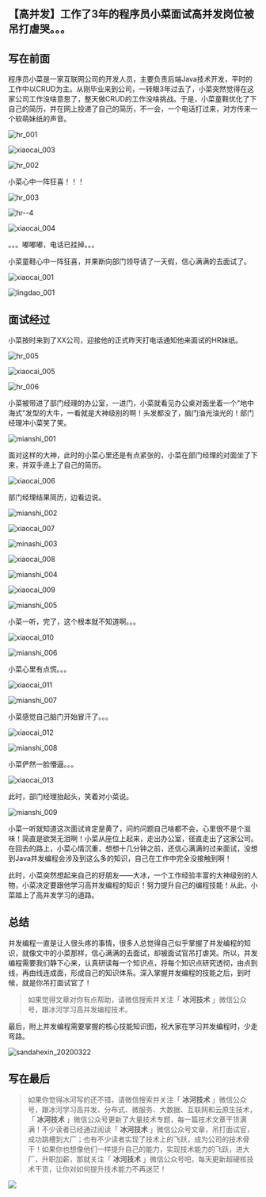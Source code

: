 ## 【高并发】工作了3年的程序员小菜面试高并发岗位被吊打虐哭。。。

## 写在前面

程序员小菜是一家互联网公司的开发人员，主要负责后端Java技术开发，平时的工作中以CRUD为主。从刚毕业来到公司，一转眼3年过去了，小菜突然觉得在这家公司工作没啥意思了，整天做CRUD的工作没啥挑战。于是，小菜童鞋优化了下自己的简历，并在网上投递了自己的简历，不一会，一个电话打过来，对方传来一个软萌妹纸的声音。

![hr_001](images/second/hr_001.jpg)

![xiaocai_003](images/second/xiaocai_003.jpg)

![hr_002](images/second/hr_002.jpg)

小菜心中一阵狂喜！！！

![hr_003](images/second/hr_003.jpg)

![hr--4](images/second/hr--4.jpg)

![xiaocai_004](images/second/xiaocai_004.jpg)

。。。嘟嘟嘟，电话已挂掉。。。

小菜童鞋心中一阵狂喜，并果断向部门领导请了一天假，信心满满的去面试了。

![xiaocai_001](images/second/xiaocai_001.jpg)

![lingdao_001](images/second/lingdao_001.jpg)

## 面试经过

小菜按时来到了XX公司，迎接他的正式昨天打电话通知他来面试的HR妹纸。

![hr_005](images/second/hr_005.jpg)

![xiaocai_005](images/second/xiaocai_005.jpg)

![hr_006](images/second/hr_006.jpg)

小菜被带进了部门经理的办公室，一进门，小菜就看见办公桌对面坐着一个"地中海式"发型的大牛，一看就是大神级别的啊！头发都没了，脑门油光油光的！部门经理冲小菜笑了笑。

![mianshi_001](images/second/mianshi_001.jpg)

面对这样的大神，此时的小菜心里还是有点紧张的，小菜在部门经理的对面坐了下来，并双手递上了自己的简历。

![xiaocai_006](images/second/xiaocai_006.jpg)

部门经理结果简历，边看边说。

![mianshi_002](images/second/mianshi_002.jpg)

![xiaocai_007](images/second/xiaocai_007.jpg)

![minashi_003](images/second/minashi_003.jpg)

![xiaocai_008](images/second/xiaocai_008.jpg)

![mianshi_004](images/second/mianshi_004.jpg)

![xiaocai_009](images/second/xiaocai_009.jpg)

![mianshi_005](images/second/mianshi_005.jpg)

小菜一听，完了，这个根本就不知道啊。。。

![xiaocai_010](images/second/xiaocai_010.jpg)

![mianshi_006](images/second/mianshi_006.jpg)

小菜心里有点慌。。。

![xiaocai_011](images/second/xiaocai_011.jpg)

![mianshi_007](images/second/mianshi_007.jpg)

小菜感觉自己脑门开始冒汗了。。。

![xiaocai_012](images/second/xiaocai_012.jpg)

![mianshi_008](images/second/mianshi_008.jpg)

小菜俨然一脸懵逼。。。

![xiaocai_013](images/second/xiaocai_013.jpg)

此时，部门经理抬起头，笑着对小菜说。

![mianshi_009](images/second/mianshi_009.jpg)

小菜一听就知道这次面试肯定是黄了，问的问题自己啥都不会，心里很不是个滋味！简直是欲哭无泪啊！小菜从座位上起来，走出办公室，径直走出了这家公司。在回去的路上，小菜心情沉重，想想十几分钟之前，还信心满满的过来面试，没想到Java并发编程会涉及到这么多的知识，自己在工作中完全没接触到啊！

此时，小菜突然想起来自己的好朋友——大冰，一个工作经验丰富的大神级别的人物，小菜决定要跟他学习高并发编程的知识！努力提升自己的编程技能！从此，小菜踏上了高并发学习的道路。

## 总结

并发编程一直是让人很头疼的事情，很多人总觉得自己似乎掌握了并发编程的知识，就像文中的小菜那样，信心满满的去面试，却被面试官吊打虐哭。所以，并发编程需要我们静下心来，认真研读每一个知识点，将每个知识点研究透彻，由点到线，再由线连成面，形成自己的知识体系。深入掌握并发编程的技能之后，到时候，就是你吊打面试官了！

> 如果觉得文章对你有点帮助，请微信搜索并关注「 **冰河技术** 」微信公众号，跟冰河学习高并发编程技术。

最后，附上并发编程需要掌握的核心技能知识图，祝大家在学习并发编程时，少走弯路。

![sandahexin_20200322](images/sandahexin_20200322.jpg)

## 写在最后

> 如果你觉得冰河写的还不错，请微信搜索并关注「 **冰河技术** 」微信公众号，跟冰河学习高并发、分布式、微服务、大数据、互联网和云原生技术，「 **冰河技术** 」微信公众号更新了大量技术专题，每一篇技术文章干货满满！不少读者已经通过阅读「 **冰河技术** 」微信公众号文章，吊打面试官，成功跳槽到大厂；也有不少读者实现了技术上的飞跃，成为公司的技术骨干！如果你也想像他们一样提升自己的能力，实现技术能力的飞跃，进大厂，升职加薪，那就关注「 **冰河技术** 」微信公众号吧，每天更新超硬核技术干货，让你对如何提升技术能力不再迷茫！


![](https://img-blog.csdnimg.cn/20200906013715889.png)